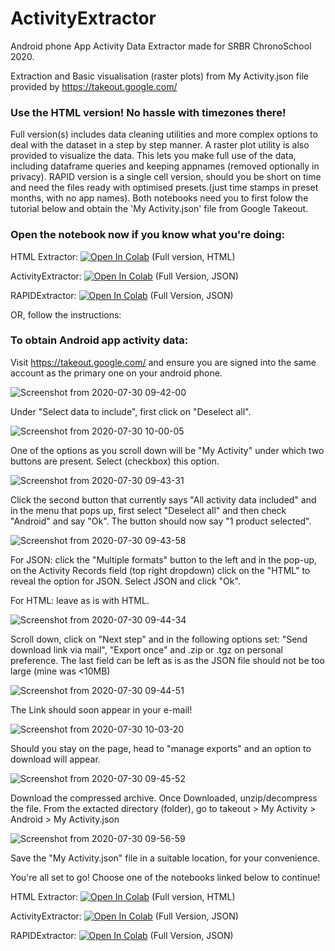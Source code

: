 # ActivityExtractor
Android phone App Activity Data Extractor made for SRBR ChronoSchool 2020.

Extraction and Basic visualisation (raster plots) from My Activity.json file provided by https://takeout.google.com/

### Use the HTML version! No hassle with timezones there!

Full version(s) includes data cleaning utilities and more complex options to deal with the dataset in a step by step manner. A raster plot utility is also provided to visualize the data. This lets you make full use of the data, including dataframe queries and keeping appnames (removed optionally in privacy). RAPID version is a single cell version, should you be short on time and need the files ready with optimised presets.(just time stamps in preset months, with no app names). Both notebooks need you to first folow the tutorial below and obtain the 'My Activity.json' file from Google Takeout.

### Open the notebook now if you know what you're doing:

HTML Extractor: [![Open In Colab](https://colab.research.google.com/assets/colab-badge.svg)](https://colab.research.google.com/github/invisilico/ActivityExtractor/blob/master/HTML_Extractor.ipynb) (Full version, HTML)

ActivityExtractor: [![Open In Colab](https://colab.research.google.com/assets/colab-badge.svg)](https://colab.research.google.com/github/invisilico/ActivityExtractor/blob/master/Activity_Extractor.ipynb) (Full Version, JSON)

RAPIDExtractor: [![Open In Colab](https://colab.research.google.com/assets/colab-badge.svg)](https://colab.research.google.com/github/invisilico/ActivityExtractor/blob/master/Rapid_Extractor.ipynb) (Full Version, JSON)

OR, follow the instructions:

### To obtain Android app activity data:

Visit https://takeout.google.com/ and ensure you are signed into the same account as the primary one on your android phone. 

![Screenshot from 2020-07-30 09-42-00](https://user-images.githubusercontent.com/68754864/88880386-40839700-d24a-11ea-8163-0e033e5eaf03.png)

Under "Select data to include", first click on "Deselect all". 

![Screenshot from 2020-07-30 10-00-05](https://user-images.githubusercontent.com/68754864/88880884-88ef8480-d24b-11ea-8a99-f07da6793148.png)

One of the options as you scroll down will be "My Activity" under which two buttons are present. Select (checkbox) this option.

![Screenshot from 2020-07-30 09-43-31](https://user-images.githubusercontent.com/68754864/88880391-424d5a80-d24a-11ea-81f6-1c82dde14e0f.png)

Click the second button that currently says "All activity data included" and in the menu that pops up, first select "Deselect all" and then check "Android" and say "Ok". The button should now say "1 product selected". 

![Screenshot from 2020-07-30 09-43-58](https://user-images.githubusercontent.com/68754864/88880393-424d5a80-d24a-11ea-94c2-d8a60ab7e1b2.png)

For JSON: click the "Multiple formats" button to the left and in the pop-up, on the Activity Records field (top right dropdown) click on the "HTML" to reveal the option for JSON. Select JSON and click "Ok".

For HTML: leave as is with HTML.

![Screenshot from 2020-07-30 09-44-34](https://user-images.githubusercontent.com/68754864/88880394-42e5f100-d24a-11ea-889e-e0d73d35935f.png)

Scroll down, click on "Next step" and in the following options set: "Send download link via mail", "Export once" and .zip or .tgz on personal preference. The last field can be left as is as the JSON file should not be too large (mine was <10MB)

![Screenshot from 2020-07-30 09-44-51](https://user-images.githubusercontent.com/68754864/88880395-437e8780-d24a-11ea-9ce4-c7b360974855.png)

The Link should soon appear in your e-mail!

![Screenshot from 2020-07-30 10-03-20](https://user-images.githubusercontent.com/68754864/88881052-fdc2be80-d24b-11ea-9870-20765ac47ffc.png)

Should you stay on the page, head to "manage exports" and an option to download will appear.

![Screenshot from 2020-07-30 09-45-52](https://user-images.githubusercontent.com/68754864/88880400-44afb480-d24a-11ea-97f3-f4459b817db5.png)


Download the compressed archive. Once Downloaded, unzip/decompress the file. From the extacted directory (folder), go to takeout > My Activity > Android > My Activity.json

![Screenshot from 2020-07-30 09-56-59](https://user-images.githubusercontent.com/68754864/88880698-11b9f080-d24b-11ea-940b-35d48b50fc36.png)

Save the "My Activity.json" file in a suitable location, for your convenience. 

You're all set to go! Choose one of the notebooks linked below to continue!

HTML Extractor: [![Open In Colab](https://colab.research.google.com/assets/colab-badge.svg)](https://colab.research.google.com/github/invisilico/ActivityExtractor/blob/master/HTML_Extractor.ipynb) (Full version, HTML)

ActivityExtractor: [![Open In Colab](https://colab.research.google.com/assets/colab-badge.svg)](https://colab.research.google.com/github/invisilico/ActivityExtractor/blob/master/Activity_Extractor.ipynb) (Full Version, JSON)

RAPIDExtractor: [![Open In Colab](https://colab.research.google.com/assets/colab-badge.svg)](https://colab.research.google.com/github/invisilico/ActivityExtractor/blob/master/Rapid_Extractor.ipynb) (Full Version, JSON)
